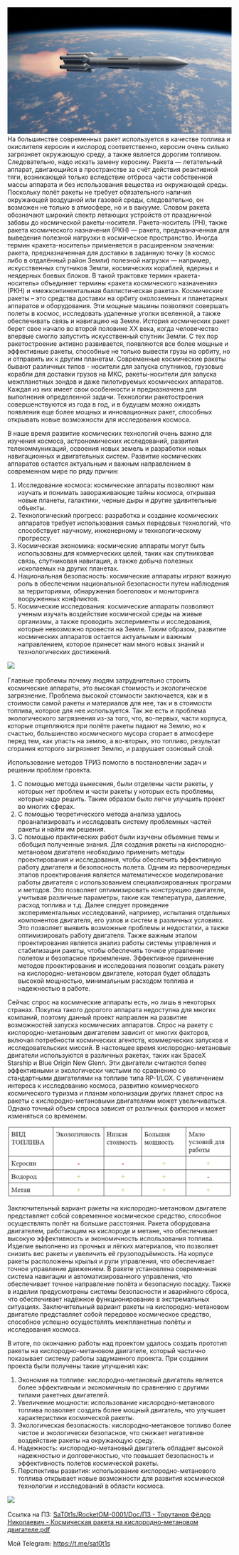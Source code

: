 <img src="image/Rocket4.png"/>
  На большинстве современных ракет используется в качестве топлива и окислителя керосин и кислород соответственно, керосин очень сильно загрязняет окружающую среду, а также является дорогим топливом. Следовательно, надо искать замену керосину.
  Ракета — летательный аппарат, двигающийся в пространстве за счёт действия реактивной тяги, возникающей только вследствие отброса части собственной массы аппарата и без использования вещества из окружающей среды. Поскольку полёт ракеты не требует обязательного наличия окружающей воздушной или газовой среды, следовательно, он возможен не только в атмосфере, но и в вакууме. Словом ракета обозначают широкий спектр летающих устройств от праздничной забавы до космической ракеты-носителя.
  Ракета-носитель (РН), также ракета космического назначения (РКН) — ракета, предназначенная для выведения полезной нагрузки в космическое пространство.
  Иногда термин «ракета-носитель» применяется в расширенном значении: ракета, предназначенная для доставки в заданную точку (в космос либо в отдалённый район Земли) полезной нагрузки — например, искусственных спутников Земли, космических кораблей, ядерных и неядерных боевых блоков. В такой трактовке термин «ракета-носитель» объединяет термины «ракета космического назначения» (РКН) и «межконтинентальная баллистическая ракета».
  Космические ракеты – это средства доставки на орбиту околоземных и планетарных аппаратов и оборудования. Эти мощные машины позволяют совершать полеты в космос, исследовать удаленные уголки вселенной, а также обеспечивать связь и навигацию на Земле.
  История космических ракет берет свое начало во второй половине XX века, когда человечество впервые смогло запустить искусственный спутник Земли. С тех пор ракетостроение активно развивается, появляются все более мощные и эффективные ракеты, способные не только вывести грузы на орбиту, но и отправить их к другим планетам.
  Современные космические ракеты бывают различных типов - носители для запуска спутников, грузовые корабли для доставки грузов на МКС, ракеты-носители для запуска межпланетных зондов и даже пилотируемых космических аппаратов. Каждая из них имеет свои особенности и предназначена для выполнения определенной задачи.
  Технологии ракетостроения совершенствуются из года в год, и в будущем можно ожидать появления еще более мощных и инновационных ракет, способных открывать новые возможности для исследования космоса.

  В наше время развитие космических технологий очень важно для изучения космоса, астрономических исследований, развития телекоммуникаций, освоения новых земель и разработки новых навигационных и двигательных систем.
  Развитие космических аппаратов остается актуальным и важным направлением в современном мире по ряду причин:

  1.	Исследование космоса: космические аппараты позволяют нам изучать и понимать завораживающие тайны космоса, открывая новые планеты, галактики, черные дыры и другие удивительные объекты.
  2.	Технологический прогресс: разработка и создание космических аппаратов требует использования самых передовых технологий, что способствует научному, инженерному и технологическому прогрессу.
  3.	Космическая экономика: космические аппараты могут быть использованы для коммерческих целей, таких как спутниковая связь, спутниковая навигация, а также добыча полезных ископаемых на других планетах.
  4.	Национальная безопасность: космические аппараты играют важную роль в обеспечении национальной безопасности путем наблюдения за территориями, обнаружения боеголовок и мониторинга вооруженных конфликтов.
  5.	Космические исследования: космические аппараты позволяют ученым изучать воздействие космической среды на живые организмы, а также проводить эксперименты и исследования, которые невозможно провести на Земле.
  Таким образом, развитие космических аппаратов остается актуальным и важным направлением, которое принесет нам много новых знаний и технологических достижений.

<img src="gif/0001-0350_1.gif"/>

  Главные проблемы почему людям затруднительно строить космические аппараты, это высокая стоимость и экологическое загрязнение.
  Проблема высокой стоимости заключается, как и в стоимости самой ракеты и материалов для нее, так и в стоимости топлива, которое для нее используется.
  Так же есть и проблема экологического загрязнения из-за того, что, во-первых, части корпуса, которые отцепляются при полёте ракеты падают на Землю, но к счастью, большинство космического мусора сгорает в атмосфере перед тем, как упасть на землю, а во-вторых, это топливо, результат сгорания которого загрязняет Землю, и разрушает озоновый слой.

  Использование методов ТРИЗ помогло в постановлении задач и решении проблем проекта.
1.	С помощью метода вынесения, были отделены части ракеты, у которых нет проблем и части ракеты у которых есть проблемы, которые надо решить. Таким образом было легче улучшить проект во многих сферах.
2.	С помощью теоретического метода анализа удалось проанализировать и исследовать систему проблемных частей ракеты и найти им решения.
3.	С помощью практических работ были изучены объемные темы и обобщил полученные знания.
  Для создания ракеты на кислородно-метановом двигателе необходимо применить методы проектирования и исследования, чтобы обеспечить эффективную работу двигателя и безопасность полета. 
  Одним из первоочередных этапов проектирования является математическое моделирование работы двигателя с использованием специализированных программ и методов. Это позволяет оптимизировать конструкцию двигателя, учитывая различные параметры, такие как температура, давление, расход топлива и т.д. 
    Далее следует проведение экспериментальных исследований, например, испытания отдельных компонентов двигателя, его узлов и систем в различных условиях. Это позволяет выявить возможные проблемы и недостатки, а также оптимизировать работу двигателя.
  Также важным этапом проектирования является анализ работы системы управления и стабилизации ракеты, чтобы обеспечить точное управление полетом и безопасное приземление. 
Эффективное применение методов проектирования и исследования позволит создать ракету на кислородно-метановом двигателе, которая будет обладать высокой мощностью, минимальным расходом топлива и надежностью в работе.

  Сейчас спрос на космические аппараты есть, но лишь в некоторых странах. Покупка такого дорогого аппарата недоступна для многих компаний, поэтому данный проект направлен на развитие возможностей запуска космических аппаратов.
  Спрос на ракету с кислородно-метановым двигателем зависит от многих факторов, включая потребности космических агентств, коммерческих запусков и исследовательских миссий. 
В настоящее время кислородно-метановые двигатели используются в различных ракетах, таких как SpaceX Starship и Blue Origin New Glenn. Эти двигатели считаются более эффективными и экологически чистыми по сравнению со стандартными двигателями на топливе типа RP-1/LOX. 
  С увеличением интереса к исследованию космоса, развитию коммерческого космического туризма и планам колонизации других планет спрос на ракеты с кислородно-метановыми двигателями может увеличиваться.         Однако точный объем спроса зависит от различных факторов и может изменяться со временем.

<img src="image/image copy.png"/>

  Заключительный вариант ракеты на кислородно-метановом двигателе представляет собой современное космическое средство, способное осуществлять полёт на большие расстояния. Ракета оборудована двигателем, работающим на кислороде и метане, что обеспечивает высокую эффективность и экономичность использования топлива.
  Изделие выполнено из прочных и лёгких материалов, что позволяет снизить вес ракеты и увеличить её грузоподъёмность. На корпусе ракеты расположены крылья и рули управления, что обеспечивает точное управление движением.
  В ракете установлена современная система навигации и автоматизированного управления, что обеспечивает точное направление полёта и безопасную посадку. Также в изделии предусмотрены системы безопасности и аварийного сброса, что обеспечивает надёжное функционирование в экстремальных ситуациях.
  Заключительный вариант ракеты на кислородно-метановом двигателе представляет собой передовое космическое средство, способное успешно осуществлять межпланетные полёты и исследования космоса.

  В итоге, по окончанию работы над проектом удалось создать прототип ракеты на кислородно-метановом двигателе, который частично показывает систему работы задуманного проекта. При создании проекта были получены такие улучшения как:
  1. Экономия на топливе: кислородно-метановый двигатель является более эффективным и экономичным по сравнению с другими типами ракетных двигателей.
  2. Увеличение мощности: использование кислородно-метанового топлива позволяет создать более мощный двигатель, что улучшает характеристики космической ракеты.
  3. Экологическая безопасность: кислородно-метановое топливо более чистое и экологически безопасное, что снижает негативное воздействие ракеты на окружающую среду.
  4. Надежность: кислородно-метановый двигатель обладает высокой надежностью и долговечностью, что повышает безопасность и эффективность полетов космической ракеты.
  5. Перспективы развития: использование кислородно-метанового топлива открывает новые возможности для развития космической технологии и исследований в области космоса.

<img src="gif/ani2.gif"/>

Ссылка на ПЗ: [SaT0t1s/RocketOM-0001/Doc/ПЗ - Торутанов Фёдор Николаевич - Космическая ракета на кислородно-метановом двигателе.pdf](https://github.com/SaT0t1s/RocketOM-0001/blob/420a514e423589857fa46f5d4c9415c28b26c698/Doc/%D0%9F%D0%97%20-%20%D0%A2%D0%BE%D1%80%D1%83%D1%82%D0%B0%D0%BD%D0%BE%D0%B2%20%D0%A4%D1%91%D0%B4%D0%BE%D1%80%20%D0%9D%D0%B8%D0%BA%D0%BE%D0%BB%D0%B0%D0%B5%D0%B2%D0%B8%D1%87%20-%20%D0%9A%D0%BE%D1%81%D0%BC%D0%B8%D1%87%D0%B5%D1%81%D0%BA%D0%B0%D1%8F%20%D1%80%D0%B0%D0%BA%D0%B5%D1%82%D0%B0%20%D0%BD%D0%B0%20%D0%BA%D0%B8%D1%81%D0%BB%D0%BE%D1%80%D0%BE%D0%B4%D0%BD%D0%BE-%D0%BC%D0%B5%D1%82%D0%B0%D0%BD%D0%BE%D0%B2%D0%BE%D0%BC%20%D0%B4%D0%B2%D0%B8%D0%B3%D0%B0%D1%82%D0%B5%D0%BB%D0%B5.pdf)

Мой Telegram: https://t.me/sat0t1s
